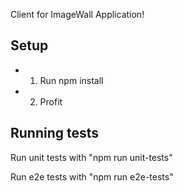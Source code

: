 Client for ImageWall Application!

Setup
---------------------------------
- 1. Run npm install
- 2. Profit

Running tests
---------------------------------
Run unit tests with
"npm run unit-tests"

Run e2e tests with
"npm run e2e-tests"